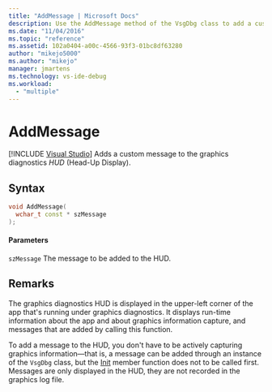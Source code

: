 ```yaml
---
title: "AddMessage | Microsoft Docs"
description: Use the AddMessage method of the VsgDbg class to add a custom message to the graphics diagnostics Head-Up Display (HUD).
ms.date: "11/04/2016"
ms.topic: "reference"
ms.assetid: 102a0404-a00c-4566-93f3-01bc8df63280
author: "mikejo5000"
ms.author: "mikejo"
manager: jmartens
ms.technology: vs-ide-debug
ms.workload:
  - "multiple"
---
```

# AddMessage

 [!INCLUDE [Visual Studio](~/includes/applies-to-version/vs-windows-only.md)]
Adds a custom message to the graphics diagnostics *HUD* (Head-Up Display).

## Syntax

```C++
void AddMessage(
  wchar_t const * szMessage
);
```

#### Parameters
 `szMessage`
 The message to be added to the HUD.

## Remarks
 The graphics diagnostics HUD is displayed in the upper-left corner of the app that's running under graphics diagnostics. It displays run-time information about the app and about graphics information capture, and messages that are added by calling this function.

 To add a message to the HUD, you don't have to be actively capturing graphics information—that is, a message can be added through an instance of the `VsgDbg` class, but the [Init](init.md) member function does not to be called first. Messages are only displayed in the HUD, they are not recorded in the graphics log file.